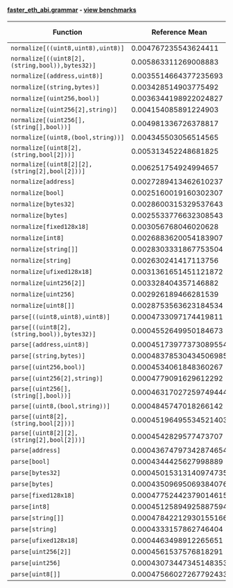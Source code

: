 #### [faster_eth_abi.grammar](https://github.com/BobTheBuidler/faster-eth-abi/blob/master/faster_eth_abi/grammar.py) - [view benchmarks](https://github.com/BobTheBuidler/faster-eth-abi/blob/master/benchmarks/test_grammar_benchmarks.py)

| Function | Reference Mean | Faster Mean | % Change | Speedup (%) | x Faster | Faster |
|----------|---------------|-------------|----------|-------------|----------|--------|
| `normalize[((uint8,uint8),uint8)]` | 0.004767235543624411 | 0.004169532309631364 | 12.54% | 14.34% | 1.14x | ✅ |
| `normalize[((uint8[2],(string,bool)),bytes32)]` | 0.005863311269008883 | 0.005248046642100235 | 10.49% | 11.72% | 1.12x | ✅ |
| `normalize[(address,uint8)]` | 0.0035514664377235693 | 0.002933235166663332 | 17.41% | 21.08% | 1.21x | ✅ |
| `normalize[(string,bytes)]` | 0.003428514903775492 | 0.002838460122157342 | 17.21% | 20.79% | 1.21x | ✅ |
| `normalize[(uint256,bool)]` | 0.0036344198922024827 | 0.0029429858839227748 | 19.02% | 23.49% | 1.23x | ✅ |
| `normalize[(uint256[2],string)]` | 0.004154085891224903 | 0.003536009716320268 | 14.88% | 17.48% | 1.17x | ✅ |
| `normalize[(uint256[],(string[],bool))]` | 0.004981336726378817 | 0.004423460052853022 | 11.20% | 12.61% | 1.13x | ✅ |
| `normalize[(uint8,(bool,string))]` | 0.004345503056514565 | 0.0037571076717042916 | 13.54% | 15.66% | 1.16x | ✅ |
| `normalize[(uint8[2],(string,bool[2]))]` | 0.005313452248681825 | 0.004780220822969011 | 10.04% | 11.15% | 1.11x | ✅ |
| `normalize[(uint8[2][2],(string[2],bool[2]))]` | 0.006251754924994657 | 0.0057081997085658386 | 8.69% | 9.52% | 1.10x | ✅ |
| `normalize[address]` | 0.0027289413462610237 | 0.00195763921062717 | 28.26% | 39.40% | 1.39x | ✅ |
| `normalize[bool]` | 0.0025160019160302307 | 0.0018257128686140656 | 27.44% | 37.81% | 1.38x | ✅ |
| `normalize[bytes32]` | 0.0028600315329537643 | 0.0021108183142318814 | 26.20% | 35.49% | 1.35x | ✅ |
| `normalize[bytes]` | 0.0025533776632308543 | 0.001973344329341731 | 22.72% | 29.39% | 1.29x | ✅ |
| `normalize[fixed128x18]` | 0.003056768046020628 | 0.0024743003846157603 | 19.06% | 23.54% | 1.24x | ✅ |
| `normalize[int8]` | 0.0026883620054183907 | 0.0019406718737985287 | 27.81% | 38.53% | 1.39x | ✅ |
| `normalize[string[]]` | 0.0028303331867753504 | 0.00217406970549556 | 23.19% | 30.19% | 1.30x | ✅ |
| `normalize[string]` | 0.002630241417113756 | 0.0018901179715921864 | 28.14% | 39.16% | 1.39x | ✅ |
| `normalize[ufixed128x18]` | 0.0031361651451121872 | 0.0025553840848347243 | 18.52% | 22.73% | 1.23x | ✅ |
| `normalize[uint256[2]]` | 0.003328404357146882 | 0.002652124537438731 | 20.32% | 25.50% | 1.25x | ✅ |
| `normalize[uint256]` | 0.002926189466281539 | 0.002169232971619435 | 25.87% | 34.90% | 1.35x | ✅ |
| `normalize[uint8[]]` | 0.0028753563623184534 | 0.0023050684091889834 | 19.83% | 24.74% | 1.25x | ✅ |
| `parse[((uint8,uint8),uint8)]` | 0.0004733097174419811 | 0.00047858383587901074 | -1.11% | -1.10% | 0.99x | ❌ |
| `parse[((uint8[2],(string,bool)),bytes32)]` | 0.0004552649950184673 | 0.0004501860570073158 | 1.12% | 1.13% | 1.01x | ✅ |
| `parse[(address,uint8)]` | 0.00045173977373089554 | 0.00045024025775673726 | 0.33% | 0.33% | 1.00x | ✅ |
| `parse[(string,bytes)]` | 0.00048378530434506985 | 0.00048003859674935155 | 0.77% | 0.78% | 1.01x | ✅ |
| `parse[(uint256,bool)]` | 0.0004534061848360267 | 0.000454480362317652 | -0.24% | -0.24% | 1.00x | ❌ |
| `parse[(uint256[2],string)]` | 0.0004779091629612292 | 0.0004860954460217258 | -1.71% | -1.68% | 0.98x | ❌ |
| `parse[(uint256[],(string[],bool))]` | 0.00046317027259749444 | 0.00045463855086674886 | 1.84% | 1.88% | 1.02x | ✅ |
| `parse[(uint8,(bool,string))]` | 0.0004845747018266142 | 0.0004800156888675938 | 0.94% | 0.95% | 1.01x | ✅ |
| `parse[(uint8[2],(string,bool[2]))]` | 0.00045196495534521403 | 0.0004523685173173221 | -0.09% | -0.09% | 1.00x | ❌ |
| `parse[(uint8[2][2],(string[2],bool[2]))]` | 0.0004542829577473707 | 0.00045158032151497657 | 0.59% | 0.60% | 1.01x | ✅ |
| `parse[address]` | 0.00043674797342874654 | 0.0004369012111646953 | -0.04% | -0.04% | 1.00x | ❌ |
| `parse[bool]` | 0.0004344425627998889 | 0.0004376359628310703 | -0.74% | -0.73% | 0.99x | ❌ |
| `parse[bytes32]` | 0.00045015313140974735 | 0.00045535023613289707 | -1.15% | -1.14% | 0.99x | ❌ |
| `parse[bytes]` | 0.00043509695069384076 | 0.0004386417094756454 | -0.81% | -0.81% | 0.99x | ❌ |
| `parse[fixed128x18]` | 0.00047752442379014615 | 0.00047610934459705527 | 0.30% | 0.30% | 1.00x | ✅ |
| `parse[int8]` | 0.00045125894925887594 | 0.0004517983354423925 | -0.12% | -0.12% | 1.00x | ❌ |
| `parse[string[]]` | 0.00047842212930155166 | 0.0004777810486978292 | 0.13% | 0.13% | 1.00x | ✅ |
| `parse[string]` | 0.0004333157862746404 | 0.0004415154860242691 | -1.89% | -1.86% | 0.98x | ❌ |
| `parse[ufixed128x18]` | 0.0004463498912265651 | 0.0004456840004496423 | 0.15% | 0.15% | 1.00x | ✅ |
| `parse[uint256[2]]` | 0.0004561537576818291 | 0.0004520688316024126 | 0.90% | 0.90% | 1.01x | ✅ |
| `parse[uint256]` | 0.00043073447345148353 | 0.0004391132645169999 | -1.95% | -1.91% | 0.98x | ❌ |
| `parse[uint8[]]` | 0.00047566027267792433 | 0.00046653238532285064 | 1.92% | 1.96% | 1.02x | ✅ |

